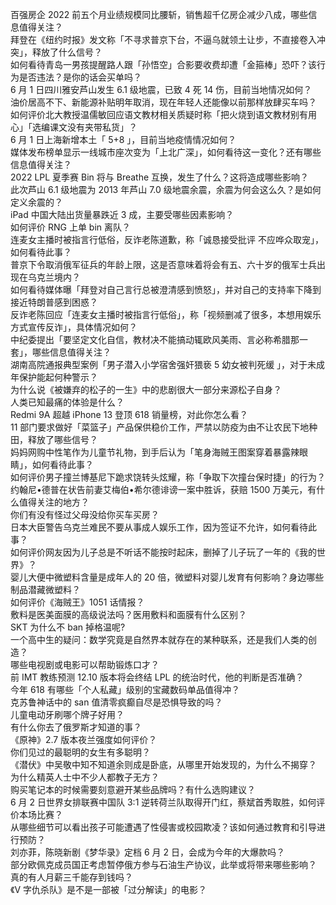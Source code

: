 百强房企 2022 前五个月业绩规模同比腰斩，销售超千亿房企减少八成，哪些信息值得关注？  
拜登在《纽约时报》发文称「不寻求普京下台，不逼乌就领土让步，不直接卷入冲突」，释放了什么信号？  
如何看待青岛一男孩提醒路人跟「孙悟空」合影要收费却遭「金箍棒」恐吓？该行为是否违法？是你的话会买单吗？  
6 月 1 日四川雅安芦山发生 6.1 级地震，已致 4 死 14 伤，目前当地情况如何？  
油价居高不下、新能源补贴明年取消，现在年轻人还能像以前那样放肆买车吗？  
如何评价北大教授温儒敏回应语文教材相关质疑时称「把火烧到语文教材别有用心」「选编课文没有夹带私货」？  
6 月 1 日上海新增本土「 5+8 」，目前当地疫情情况如何？  
媒体发布榜单显示一线城市座次变为「上北广深」，如何看待这一变化？还有哪些信息值得关注？  
2022 LPL 夏季赛 Bin 将与 Breathe 互换，发生了什么？这将造成哪些影响？  
此次芦山 6.1 级地震为 2013 年芦山 7.0 级地震余震，余震为何会这么久？是如何定义余震的？  
iPad 中国大陆出货量暴跌近 3 成，主要受哪些因素影响？  
如何评价 RNG 上单 bin 离队？  
连麦女主播时被指言行低俗，反诈老陈道歉，称「诚恳接受批评 不应哗众取宠」，如何看待此事？  
普京下令取消俄军征兵的年龄上限，这是否意味着将会有五、六十岁的俄军士兵出现在乌克兰境内？  
如何看待媒体曝「拜登对自己言行总被澄清感到愤怒」，并对自己的支持率下降到接近特朗普感到困惑？  
反诈老陈回应「连麦女主播时被指言行低俗」，称「视频删减了很多，本想用娱乐方式宣传反诈」，具体情况如何？  
中纪委提出「要坚定文化自信，教材决不能搞动辄欧风美雨、言必称希腊那一套」，哪些信息值得关注？  
湖南高院通报典型案例「男子潜入小学宿舍强奸猥亵 5 幼女被判死缓 」，对于未成年保护能起何种警示？  
为什么说《被嫌弃的松子的一生》中的悲剧很大一部分来源松子自身？  
人类已知最痛的体验是什么？  
Redmi 9A 超越 iPhone 13 登顶 618 销量榜，对此你怎么看？  
11 部门要求做好「菜篮子」产品保供稳价工作，严禁以防疫为由不让农民下地种田，释放了哪些信号？  
妈妈网购中性笔作为儿童节礼物，到手后认为「笔身海贼王图案穿着暴露辣眼睛」，如何看待此事？  
如何评价男子撞兰博基尼下跪求饶转头炫耀，称「争取下次撞台保时捷」的行为？  
约翰尼•德普在状告前妻艾梅伯•希尔德诽谤一案中胜诉，获赔 1500 万美元，有什么值得关注的地方？  
你们有没有怪过父母没给你买车买房？  
日本大臣警告乌克兰难民不要从事成人娱乐工作，因为签证不允许，如何看待此事？  
如何评价网友因为儿子总是不听话不能按时起床，删掉了儿子玩了一年的《我的世界》？  
婴儿大便中微塑料含量是成年人的 20 倍，微塑料对婴儿发育有何影响？身边哪些制品潜藏微塑料？  
如何评价《海贼王》1051 话情报？  
敷料是医美面膜的高级说法吗？医用敷料和面膜有什么区别？  
SKT 为什么不 ban 掉格温呢?  
一个高中生的疑问：数学究竟是自然界本就存在的某种联系，还是我们人类的创造？  
哪些电视剧或电影可以帮助锻炼口才？  
前 IMT 教练预测 12.10 版本将会终结 LPL 的统治时代，他的判断是否准确？  
今年 618 有哪些「个人私藏」级别的宝藏数码单品值得冲？  
克苏鲁神话中的 san 值清零疯癫自尽是恐惧导致的吗？  
儿童电动牙刷哪个牌子好用？  
有什么你去了俄罗斯才知道的事？  
《原神》2.7 版本夜兰强度如何评价？  
你们见过的最聪明的女生有多聪明？  
《潜伏》中吴敬中知不知道余则成是卧底，从哪里开始发现的，为什么不揭穿？  
为什么精英人士中不少人都教子无方？  
购买笔记本的时候需要刻意避开某些品牌吗？有什么选购建议？  
6 月 2 日世界女排联赛中国队 3:1 逆转荷兰队取得开门红，蔡斌首秀取胜，如何评价本场比赛？  
从哪些细节可以看出孩子可能遭遇了性侵害或校园欺凌？该如何通过教育和引导进行预防？  
刘亦菲，陈晓新剧《梦华录》定档 6 月 2 日，会成为今年的大爆款吗？  
部分欧佩克成员国正考虑暂停俄方参与石油生产协议，此举或将带来哪些影响？  
真的有人月薪三千能存到钱吗？  
《V 字仇杀队》是不是一部被「过分解读」的电影？  
